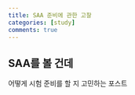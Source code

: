 ```yaml
---
title: SAA 준비에 관한 고찰
categories: [study]
comments: true
---
```


## SAA를 볼 건데
어떻게 시험 준비를 할 지 고민하는 포스트